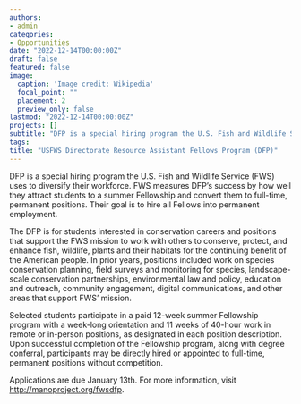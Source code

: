 ```yaml
---
authors:
- admin
categories:
- Opportunities
date: "2022-12-14T00:00:00Z"
draft: false
featured: false
image:
  caption: 'Image credit: Wikipedia'
  focal_point: ""
  placement: 2
  preview_only: false
lastmod: "2022-12-14T00:00:00Z"
projects: []
subtitle: "DFP is a special hiring program the U.S. Fish and Wildlife Service (FWS) uses to diversify their workforce. FWS measures DFP’s success by how well they attract students to a summer Fellowship and convert them to full-time, permanent positions. Their goal is to hire all Fellows into permanent employment."
tags:
title: "USFWS Directorate Resource Assistant Fellows Program (DFP)"
---
```


DFP is a special hiring program the U.S. Fish and Wildlife Service (FWS) uses to diversify their workforce. FWS measures DFP’s success by how well they attract students to a summer Fellowship and convert them to full-time, permanent positions. Their goal is to hire all Fellows into permanent employment.

The DFP is for students interested in conservation careers and positions that support the FWS mission to work with others to conserve, protect, and enhance fish, wildlife, plants and their habitats for the continuing benefit of the American people. In prior years, positions included work on species conservation planning, field surveys and monitoring for species, landscape-scale conservation partnerships, environmental law and policy, education and outreach, community engagement, digital communications, and other areas that support FWS’ mission.

Selected students participate in a paid 12-week summer Fellowship program with a week-long orientation and 11 weeks of 40-hour work in remote or in-person positions, as designated in each position description. Upon successful completion of the Fellowship program, along with degree conferral, participants may be directly hired or appointed to full-time, permanent positions without competition.

Applications are due January 13th. For more information, visit http://manoproject.org/fwsdfp.